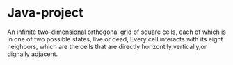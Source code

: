 # Java-project
An infinite two-dimensional orthogonal grid of square cells, each of which is in one of two possible states,
live or dead, Every cell interacts with its eight neighbors, which are the cells that are directly horizontlly,vertically,or dignally adjacent.
